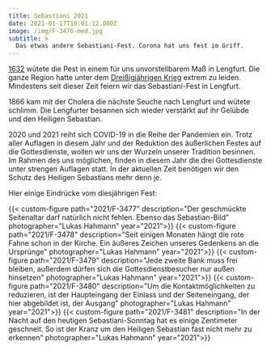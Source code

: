 ```yaml
---
title: Sebastiani 2021
date: 2021-01-17T10:01:12.000Z
image: /img/F-3476-med.jpg
subtitle: >
  Das etwas andere Sebastiani-Fest. Corona hat uns fest im Griff.
---
```


[1632](/geschichte) wütete die Pest in einem für uns unvorstellbarem Maß in Lengfurt. Die ganze Region hatte unter dem [Dreißigjährigen Krieg](https://de.wikipedia.org/wiki/Drei%C3%9Figj%C3%A4hriger_Krieg) extrem zu leiden. Mindestens seit dieser Zeit feiern wir das Sebastiani-Fest in Lengfurt.

1866 kam mit der Cholera die nächste Seuche nach Lengfurt und wütete schlimm. Die Lengfurter besannen sich wieder verstärkt auf ihr Gelübde und den Heiligen Sebastian.

2020 und 2021 reiht sich COVID-19 in die Reihe der Pandemien ein. Trotz aller Auflagen in diesem Jahr und der Reduktion des äußerlichen Festes auf die Gottesdienste, wollen wir uns der Wurzeln unserer Tradition besinnen. Im Rahmen des uns möglichen, finden in diesem Jahr die drei Gottesdienste unter strengen Auflagen statt. In der aktuellen Zeit benötigen wir den Schutz des Heiligen Sebastians mehr denn je.

Hier einige Eindrücke vom diesjährigen Fest:

{{< custom-figure path="2021/F-3477" description="Der geschmückte Seitenaltar darf natürlich nicht fehlen. Ebenso das Sebastian-Bild" photographer="Lukas Hahmann" year="2021">}}
{{< custom-figure path="2021/F-3478" description="Seit einigen Monaten hängt die rote Fahne schon in der Kirche. Ein äußeres Zeichen unseres Gedenkens an die Ursprünge" photographer="Lukas Hahmann" year="2021">}}
{{< custom-figure path="2021/F-3479" description="Jede zweite Bank muss frei bleiben, außerdem dürfen sich die Gottesdienstbesucher nur außen hinsetzen" photographer="Lukas Hahmann" year="2021">}}
{{< custom-figure path="2021/F-3480" description="Um die Kontaktmöglichkeiten zu reduzieren, ist der Haupteingang der Einlass und der Seiteneingang, der hier abgebildet ist, der Ausgang" photographer="Lukas Hahmann" year="2021">}}
{{< custom-figure path="2021/F-3481" description="In der Nacht auf den heutigen Sebastiani-Sonntag hat es einige Zentimeter geschneit. So ist der Kranz um den Heiligen Sebastian fast nicht mehr zu erkennen" photographer="Lukas Hahmann" year="2021">}}

